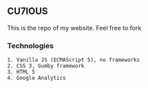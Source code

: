 ## CU7IOUS

This is the repo of my website. Feel free to fork

### Technologies
```
1. Vanilla JS (ECMAScript 5), no frameworks
2. CSS 3, Gumby framework
3. HTML 5
4. Google Analytics
```

